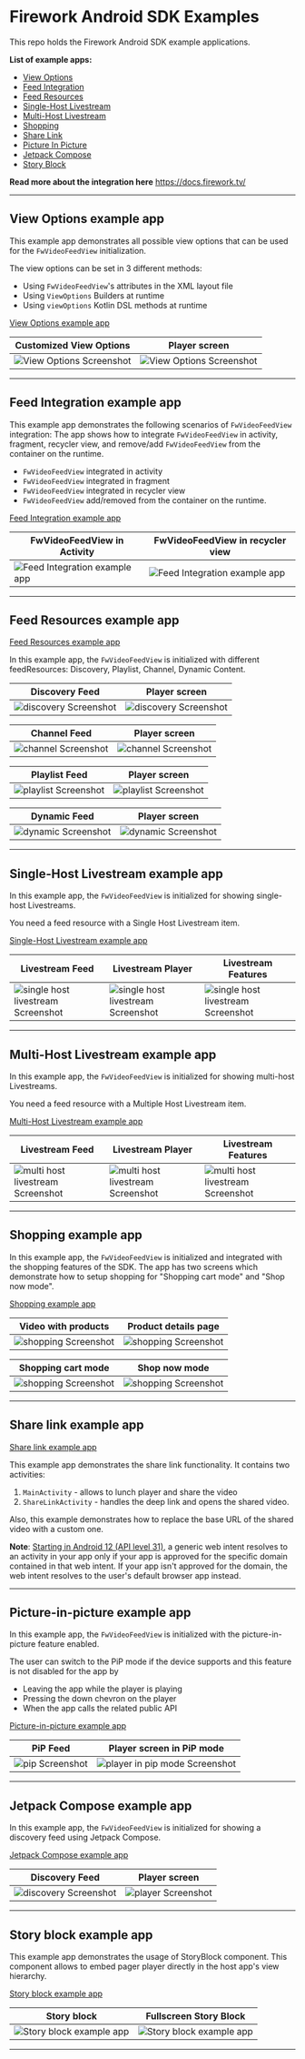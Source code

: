 # Firework Android SDK Examples
This repo holds the Firework Android SDK example applications.

**List of example apps:**

* [View Options](#view-options-example-app)
* [Feed Integration](#feed-integration-example-app)
* [Feed Resources](#feed-resources-example-app)
* [Single-Host Livestream](#single-host-livestream-example-app)
* [Multi-Host Livestream](#multi-host-livestream-example-app)
* [Shopping](#shopping-example-app)
* [Share Link](#share-link-example-app)
* [Picture In Picture](#picture-in-picture-example-app)
* [Jetpack Compose](#jetpack-compose-example-app)
* [Story Block](#story-block-example-app)

**Read more about the integration here** https://docs.firework.tv/

---

## View Options example app

This example app demonstrates all possible view options that can be used for the `FwVideoFeedView` initialization.

The view options can be set in 3 different methods:

* Using `FwVideoFeedView`'s attributes in the XML layout file
* Using `ViewOptions` Builders at runtime
* Using `viewOptions` Kotlin DSL methods at runtime

[View Options example app](view_options)

| Customized View Options                                  | Player screen                                            |
| -------------------------------------------------------- | -------------------------------------------------------- |
| ![View Options Screenshot](view_options/Screenshot1.png) | ![View Options Screenshot](view_options/Screenshot2.png) |

---

## Feed Integration example app

This example app demonstrates the following scenarios of `FwVideoFeedView` integration: The app
shows how to integrate
`FwVideoFeedView` in activity, fragment, recycler view, and remove/add `FwVideoFeedView` from the
container on the runtime.

* `FwVideoFeedView` integrated in activity
* `FwVideoFeedView` integrated in fragment
* `FwVideoFeedView` integrated in recycler view
* `FwVideoFeedView` add/removed from the container on the runtime.

[Feed Integration example app](feed_integration)

| FwVideoFeedView in Activity                                        | FwVideoFeedView in recycler view                                   |
|--------------------------------------------------------------------|--------------------------------------------------------------------|
| ![Feed Integration example app](feed_integration/Screenshot1.jpeg) | ![Feed Integration example app](feed_integration/Screenshot2.jpeg) |

---

## Feed Resources example app

[Feed Resources example app](feed_resources)

In this example app, the `FwVideoFeedView` is initialized with different feedResources: Discovery, Playlist, Channel, Dynamic Content.

| Discovery Feed                                               | Player screen                                                |
| ------------------------------------------------------------ | ------------------------------------------------------------ |
| ![discovery Screenshot](feed_resources/DiscoveryScreenshot1.png) | ![discovery Screenshot](feed_resources/DiscoveryScreenshot2.png) |

| Channel Feed                                                 | Player screen                                                |
| ------------------------------------------------------------ | ------------------------------------------------------------ |
| ![channel Screenshot](feed_resources/ChannelScreenshot1.png) | ![channel Screenshot](feed_resources/ChannelScreenshot2.png) |

| Playlist Feed                                                | Player screen                                                |
| ------------------------------------------------------------ | ------------------------------------------------------------ |
| ![playlist Screenshot](feed_resources/PlaylistScreenshot1.png) | ![playlist Screenshot](feed_resources/PlaylistScreenshot2.png) |

| Dynamic Feed                                                 | Player screen                                                |
| ------------------------------------------------------------ | ------------------------------------------------------------ |
| ![dynamic Screenshot](feed_resources/DynamicScreenshot1.png) | ![dynamic Screenshot](feed_resources/DynamicScreenshot2.png) |

---

## Single-Host Livestream example app

In this example app, the `FwVideoFeedView` is initialized for showing single-host Livestreams.

You need a feed resource with a Single Host Livestream item.

[Single-Host Livestream example app](single_host_livestream)

| Livestream Feed                                              | Livestream Player                                            | Livestream Features                                          |
| ------------------------------------------------------------ | ------------------------------------------------------------ | ------------------------------------------------------------ |
| ![single host livestream Screenshot](single_host_livestream/Screenshot1.png) | ![single host livestream Screenshot](single_host_livestream/Screenshot2.png) | ![single host livestream Screenshot](single_host_livestream/Screenshot3.png) |

---

## Multi-Host Livestream example app

In this example app, the `FwVideoFeedView` is initialized for showing multi-host Livestreams.

You need a feed resource with a Multiple Host Livestream item.

[Multi-Host Livestream example app](multi_host_livestream)

| Livestream Feed                                              | Livestream Player                                            | Livestream Features                                          |
| ------------------------------------------------------------ | ------------------------------------------------------------ | ------------------------------------------------------------ |
| ![multi host livestream Screenshot](multi_host_livestream/Screenshot1.png) | ![multi host livestream Screenshot](multi_host_livestream/Screenshot2.png) | ![multi host livestream Screenshot](multi_host_livestream/Screenshot3.png) |

---

## Shopping example app

In this example app, the `FwVideoFeedView` is initialized and integrated with the shopping features of the SDK.
The app has two screens which demonstrate how to setup shopping for "Shopping cart mode" and "Shop now mode".

[Shopping example app](shopping)

| Video with products                              | Product details page                             |
|--------------------------------------------------|--------------------------------------------------|
| ![shopping Screenshot](shopping/Screenshot1.png) | ![shopping Screenshot](shopping/Screenshot2.png) |


| Shopping cart mode                                | Shop now mode                                     |
|---------------------------------------------------|---------------------------------------------------|
| ![shopping Screenshot](shopping/Screenshot3.jpeg) | ![shopping Screenshot](shopping/Screenshot4.jpeg) |

---
## Share link example app

[Share link example app](share_link)

This example app demonstrates the share link functionality.
It contains two activities: 

1. `MainActivity` - allows to lunch player and share the video
2. `ShareLinkActivity` - handles the deep link and opens the shared video.

Also, this example demonstrates how to replace the base URL of the shared video with a custom one.

**Note**: [Starting in Android 12 (API level 31)](https://developer.android.com/about/versions/12/behavior-changes-all#web-intent-resolution), a generic web intent resolves to an activity in your app only if your app is approved for the specific domain contained in that web intent. If your app isn't approved for the domain, the web intent resolves to the user's default browser app instead.

---
## Picture-in-picture example app

In this example app, the `FwVideoFeedView` is initialized with the picture-in-picture feature enabled.

The user can switch to the PiP mode if the device supports and this feature is not disabled for the app by

* Leaving the app while the player is playing
* Pressing the down chevron on the player
* When the app calls the related public API

[Picture-in-picture example app](picture_in_picture )

| PiP Feed                                              | Player screen in PiP mode                                    |
| ----------------------------------------------------- | ------------------------------------------------------------ |
| ![pip Screenshot](picture_in_picture/Screenshot1.png) | ![player in pip mode Screenshot](picture_in_picture/Screenshot2.png) |

---
## Jetpack Compose example app

In this example app, the `FwVideoFeedView` is initialized for showing a discovery feed using Jetpack Compose.

[Jetpack Compose example app](compose)

| Discovery Feed                                   | Player screen                                 |
| ------------------------------------------------ | --------------------------------------------- |
| ![discovery Screenshot](compose/Screenshot1.png) | ![player Screenshot](compose/Screenshot2.png) |

---

## Story block example app

This example app demonstrates the usage of StoryBlock component.
This component allows to embed pager player directly in the host app's view hierarchy.

[Story block example app](story_block)

| Story block                                             | Fullscreen Story Block                                    |
|---------------------------------------------------------|-----------------------------------------------------------|
| ![Story block example app](story_block/Screenshot1.jpeg) | ![Story block example app](story_block/Screenshot2.jpeg)    |

---